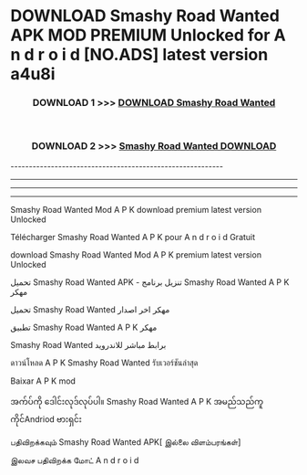 # DOWNLOAD Smashy Road Wanted  APK MOD PREMIUM Unlocked for A n d r o i d [NO.ADS] latest version a4u8i 



<div align="center">

<h3>DOWNLOAD 1 >>> <a href="https://getmod2.web.app/?judul=Smashy Road Wanted ">DOWNLOAD Smashy Road Wanted </a></h3><br>

<h3>DOWNLOAD 2 >>> <a href="https://getmod2.web.app/?judul=Smashy Road Wanted ">Smashy Road Wanted  DOWNLOAD </a></h3>

</div>
----------------------------------------------------------

----------------------------------------------------------

----------------------------------------------------------

----------------------------------------------------------

Smashy Road Wanted  Mod A P K download premium latest version Unlocked

Télécharger Smashy Road Wanted  A P K pour A n d r o i d Gratuit

download Smashy Road Wanted  Mod A P K premium latest version Unlocked

تحميل Smashy Road Wanted  APK - تنزيل برنامج Smashy Road Wanted  A P K مهكر

تحميل Smashy Road Wanted  مهكر اخر اصدار

تطبيق Smashy Road Wanted  A P K مهكر

Smashy Road Wanted  برابط مباشر للاندرويد

ดาวน์โหลด A P K Smashy Road Wanted  รับเวอร์ชันล่าสุด

Baixar A P K mod

အက်ပ်ကို ဒေါင်းလုဒ်လုပ်ပါ။ Smashy Road Wanted  A P K အမည်သည်ကူကိုင်Andriod ဗားရှင်း

பதிவிறக்கவும் Smashy Road Wanted  APK[ இல்லை விளம்பரங்கள்] 
 
இலவச பதிவிறக்க மோட் A n d r o i d



